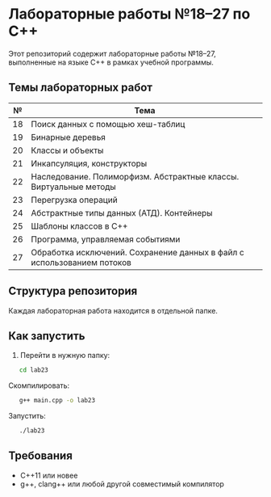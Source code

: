 # Лабораторные работы №18–27 по C++

Этот репозиторий содержит лабораторные работы №18–27, выполненные на языке C++ в рамках учебной программы.
## Темы лабораторных работ

| № | Тема                                                               |
|---|--------------------------------------------------------------------|
| 18 | Поиск данных с помощью хеш-таблиц                                 |
| 19 | Бинарные деревья                                                  |
| 20 | Классы и объекты                                                  |
| 21 | Инкапсуляция, конструкторы                                        |
| 22 | Наследование. Полиморфизм. Абстрактные классы. Виртуальные методы |
| 23 | Перегрузка операций                                               |
| 24 | Абстрактные типы данных (АТД). Контейнеры                         |
| 25 | Шаблоны классов в C++                                             |
| 26 | Программа, управляемая событиями                                  |
| 27 | Обработка исключений. Сохранение данных в файл с использованием потоков |

## Структура репозитория

Каждая лабораторная работа находится в отдельной папке.

## Как запустить

1. Перейти в нужную папку:
```bash
   cd lab23
```
Скомпилировать:
```bash
   g++ main.cpp -o lab23
```
Запустить:
```bash
   ./lab23
```
## Требования
- C++11 или новее
- g++, clang++ или любой другой совместимый компилятор




